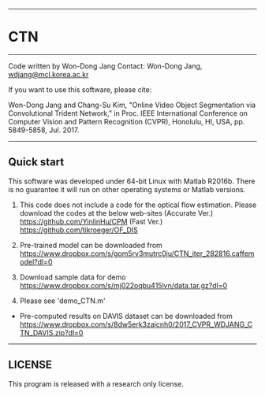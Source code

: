 --------------------------------------------------------------------------------
# CTN
--------------------------------------------------------------------------------
Code written by Won-Dong Jang
Contact: Won-Dong Jang, wdjang@mcl.korea.ac.kr

If you want to use this software, please cite:

Won-Dong Jang and Chang-Su Kim, "Online Video Object Segmentation via Convolutional Trident Network," in Proc. IEEE International Conference on Computer Vision and Pattern Recognition (CVPR), Honolulu, HI, USA, pp. 5849-5858, Jul. 2017.

--------------------------------------------------------------------------------
Quick start
--------------------------------------------------------------------------------
This software was developed under 64-bit Linux with Matlab R2016b. 
There is no guarantee it will run on other operating systems or Matlab versions.

1) This code does not include a code for the optical flow estimation.
   Please download the codes at the below web-sites
   (Accurate Ver.) https://github.com/YinlinHu/CPM
   (Fast Ver.) https://github.com/tikroeger/OF_DIS

2) Pre-trained model can be downloaded from https://www.dropbox.com/s/gom5rv3mutrc0ju/CTN_iter_282816.caffemodel?dl=0

3) Download sample data for demo https://www.dropbox.com/s/mj022oqbu415lvn/data.tar.gz?dl=0

4) Please see 'demo_CTN.m'

- Pre-computed results on DAVIS dataset can be downloaded from https://www.dropbox.com/s/8dw5erk3zajcnh0/2017_CVPR_WDJANG_CTN_DAVIS.zip?dl=0

--------------------------------------------------------------------------------
LICENSE
--------------------------------------------------------------------------------
This program is released with a research only license.
